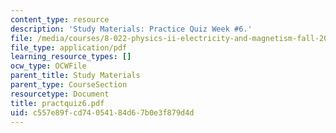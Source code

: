 ```yaml
---
content_type: resource
description: 'Study Materials: Practice Quiz Week #6.'
file: /media/courses/8-022-physics-ii-electricity-and-magnetism-fall-2002/c557e89fcd74054184d67b0e3f879d4d_practquiz6.pdf
file_type: application/pdf
learning_resource_types: []
ocw_type: OCWFile
parent_title: Study Materials
parent_type: CourseSection
resourcetype: Document
title: practquiz6.pdf
uid: c557e89f-cd74-0541-84d6-7b0e3f879d4d
---
```

